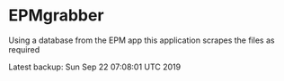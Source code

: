 # EPMgrabber
Using a database from the EPM app this application scrapes the files as required


Latest backup: Sun Sep 22 07:08:01 UTC 2019

